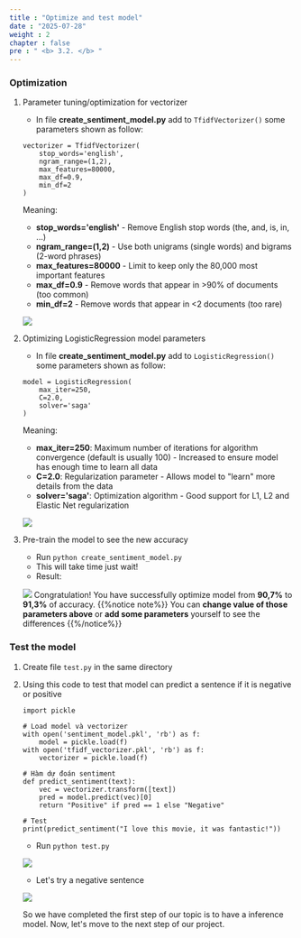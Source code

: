 ```yaml
---
title : "Optimize and test model"
date : "2025-07-28"
weight : 2
chapter : false
pre : " <b> 3.2. </b> "
---
```

### Optimization
1. Parameter tuning/optimization for vectorizer
    - In file **create_sentiment_model.py** add to `TfidfVectorizer()` some parameters shown as follow: 
    ```
    vectorizer = TfidfVectorizer(
        stop_words='english', 
        ngram_range=(1,2),
        max_features=80000,
        max_df=0.9, 
        min_df=2 
    )
    ```
    Meaning:
    - **stop_words='english'** - Remove English stop words (the, and, is, in, ...)
    - **ngram_range=(1,2)** - Use both unigrams (single words) and bigrams (2-word phrases)
    - **max_features=80000** - Limit to keep only the 80,000 most important features
    - **max_df=0.9** - Remove words that appear in >90% of documents (too common)
    - **min_df=2** - Remove words that appear in <2 documents (too rare)

    ![](/images/3.Build-model/3.2-optimize-vector.png)

2. Optimizing LogisticRegression model parameters
    - In file **create_sentiment_model.py** add to `LogisticRegression()` some parameters shown as follow:
    ```
    model = LogisticRegression(
        max_iter=250,
        C=2.0,                
        solver='saga'
    )
    ```
    Meaning: 
    - **max_iter=250**: Maximum number of iterations for algorithm convergence (default is usually 100) - Increased to ensure model has enough time to learn all data
    - **C=2.0**: Regularization parameter - Allows model to "learn" more details from the data
    - **solver='saga'**: Optimization algorithm - Good support for L1, L2 and Elastic Net regularization

    ![](/images/3.Build-model/3.2-optimize-model.png)

3. Pre-train the model to see the new accuracy
    - Run `python create_sentiment_model.py`
    - This will take time just wait!
    - Result: 

    ![](/images/3.Build-model/3.2-pretrain.png)
Congratulation! You have successfully optimize model from **90,7%** to **91,3%** of accuracy.
{{%notice note%}}
You can **change value of those parameters above** or **add some parameters** yourself to see the differences
{{%/notice%}}

### Test the model
1. Create file `test.py` in the same directory

2. Using this code to test that model can predict a sentence if it is negative or positive
    ```
    import pickle

    # Load model và vectorizer
    with open('sentiment_model.pkl', 'rb') as f:
        model = pickle.load(f)
    with open('tfidf_vectorizer.pkl', 'rb') as f:
        vectorizer = pickle.load(f)

    # Hàm dự đoán sentiment
    def predict_sentiment(text):
        vec = vectorizer.transform([text])
        pred = model.predict(vec)[0]
        return "Positive" if pred == 1 else "Negative"

    # Test
    print(predict_sentiment("I love this movie, it was fantastic!"))
    ```
    - Run `python test.py`

    ![](/images/3.Build-model/3.2-test.png)

    - Let's try a negative sentence

    ![](/images/3.Build-model/3.2-test2.png)

    So we have completed the first step of our topic is to have a inference model. Now, let's move to the next step of our project.